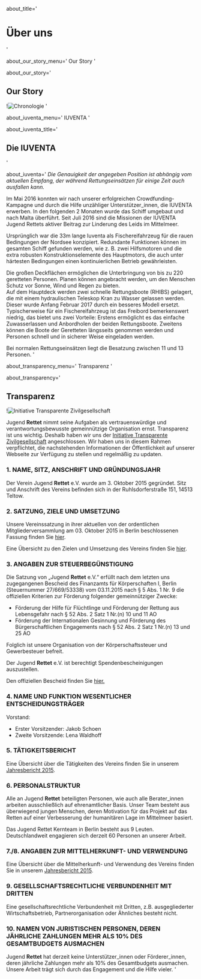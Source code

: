about_title='
# Über uns
'

about_our_story_menu='
Our Story
'

about_our_story='
## Our Story

!![Chronologie](../f/images/new/about_story.jpg)
'

about_iuventa_menu='
IUVENTA
'

about_iuventa_title='
## Die IUVENTA
'

about_iuventa='
*Die Genauigkeit der angegeben Position ist abhängig vom aktuellen Empfang, der während Rettungseinsätzen für einige Zeit auch ausfallen kann.*

Im Mai 2016 konnten wir nach unserer erfolgreichen Crowdfunding-Kampagne und durch die Hilfe unzähliger Unterstützer_innen, die IUVENTA erwerben. In den folgenden 2 Monaten wurde das Schiff umgebaut und nach Malta überführt. Seit Juli 2016 sind die Missionen der IUVENTA Jugend Rettets aktiver Beitrag zur Linderung des Leids im Mittelmeer.

Ursprünglich war die 33m lange Iuventa als Fischereifahrzeug für die rauen Bedingungen der Nordsee konzipiert. Redundante Funktionen können im gesamten Schiff gefunden werden, wie z. B. zwei Hilfsmotoren und die extra robusten Konstruktionselemente des Hauptmotors, die auch unter härtesten Bedingungen einen kontinuierlichen Betrieb gewährleisten.

Die großen Deckflächen ermöglichen die Unterbringung von bis zu 220 geretteten Personen. Planen können angebracht werden, um den Menschen Schutz vor Sonne, Wind und Regen zu bieten.  
Auf dem Hauptdeck werden zwei schnelle Rettungsboote (RHIBS) gelagert, die mit einem hydraulischen Teleskop Kran zu Wasser gelassen werden. Dieser wurde Anfang Februar 2017 durch ein besseres Modell ersetzt.  
Typischerweise für ein Fischereifahrzeug ist das Freibord bemerkenswert niedrig, das bietet uns zwei Vorteile: Erstens ermöglicht es das einfache Zuwasserlassen und Anbordholen der beiden Rettungsboote. Zweitens können die Boote der Geretteten längsseits genommen werden und Personen schnell und in sicherer Weise eingeladen werden.

Bei normalen Rettungseinsätzen liegt die Besatzung zwischen 11 und 13 Personen.
'

about_transparency_menu='
Transparenz
'

about_transparency='
## Transparenz

!![Initiative Transparente Zivilgesellschaft](../f/logos/Transparente_Zivilgesellschaft.svg)

Jugend **Rettet** nimmt seine Aufgaben als vertrauenswürdige und verantwortungsbewusste gemeinnützige Organisation ernst. Transparenz ist uns wichtig. Deshalb haben wir uns der [Initiative Transparente Zivilgesellschaft](http://www.transparente-zivilgesellschaft.de/) angeschlossen. Wir haben uns in diesem Rahmen verpflichtet, die nachstehenden Informationen der Öffentlichkeit auf unserer Webseite zur Verfügung zu stellen und regelmäßig zu updaten.

### 1. NAME, SITZ, ANSCHRIFT UND GRÜNDUNGSJAHR

Der Verein Jugend **Rettet** e.V. wurde am 3. Oktober 2015 gegründet. Sitz und Anschrift des Vereins befinden sich in der Ruhlsdorferstraße 151, 14513 Teltow.

### 2. SATZUNG, ZIELE UND UMSETZUNG

Unsere Vereinssatzung in ihrer aktuellen von der ordentlichen Mitgliederversammlung am 03. Oktober 2015 in Berlin beschlossenen Fassung finden Sie [hier](../f/files/Vereinssatzung_v1.pdf).

Eine Übersicht zu den Zielen und Umsetzung des Vereins finden Sie [hier](./#intro).

### 3. ANGABEN ZUR STEUERBEGÜNSTIGUNG

Die Satzung von „Jugend **Rettet** e.V.“ erfüllt nach dem letzten uns zugegangenen Bescheid des Finanzamts für Körperschaften I, Berlin (Steuernummer 27/669/53338) vom 03.11.2015 nach § 5 Abs. 1 Nr. 9 die offiziellen Kriterien zur Förderung folgender gemeinnütziger Zwecke:

* Förderung der Hilfe für Flüchtlinge und Förderung der Rettung aus Lebensgefahr nach § 52 Abs. 2 Satz 1 Nr.(n) 10 und 11 AO
* Förderung der Internationalen Gesinnung und Förderung des Bürgerschaftlichen Engagements nach § 52 Abs. 2 Satz 1 Nr.(n) 13 und 25 AO

Folglich ist unsere Organisation von der Körperschaftssteuer und Gewerbesteuer befreit.

Der Jugend **Rettet** e.V. ist berechtigt Spendenbescheinigungen auszustellen.

Den offiziellen Bescheid finden Sie [hier.](../f/Gemeinnuetzigkeit_Bescheid.pdf)

### 4. NAME UND FUNKTION WESENTLICHER ENTSCHEIDUNGSTRÄGER

Vorstand:

* Erster Vorsitzender: Jakob Schoen
* Zweite Vorsitzende: Lena Waldhoff


### 5. TÄTIGKEITSBERICHT

Eine Übersicht über die Tätigkeiten des Vereins finden Sie in unserem [Jahresbericht 2015](../f/files/Jahresbericht_2015.pdf).

### 6. PERSONALSTRUKTUR

Alle an Jugend **Rettet** beteiligten Personen, wie auch alle Berater_innen arbeiten ausschließlich auf ehrenamtlicher Basis. Unser Team besteht aus überwiegend jungen Menschen, deren Motivation für das Projekt auf das Retten auf einer Verbesserung der humanitären Lage im Mittelmeer basiert.

Das Jugend Rettet Kernteam in Berlin besteht aus 9 Leuten. Deutschlandweit engagieren sich derzeit 60 Personen an unserer Arbeit.

### 7./8. ANGABEN ZUR MITTELHERKUNFT- UND VERWENDUNG

Eine Übersicht über die Mittelherkunft- und Verwendung des Vereins finden Sie in unserem [Jahresbericht 2015](../f/files/Jahresbericht_JR_2015.pdf).

### 9. GESELLSCHAFTSRECHTLICHE VERBUNDENHEIT MIT DRITTEN

Eine gesellschaftsrechtliche Verbundenheit mit Dritten, z.B. ausgegliederter Wirtschaftsbetrieb, Partnerorganisation oder Ähnliches besteht nicht.

### 10. NAMEN VON JURISTISCHEN PERSONEN, DEREN JÄHRLICHE ZAHLUNGEN MEHR ALS 10% DES GESAMTBUDGETS AUSMACHEN

Jugend **Rettet** hat derzeit keine Unterstützer_innen oder Förderer_innen, deren jährliche Zahlungen mehr als 10% des Gesamtbudgets ausmachen. Unsere Arbeit trägt sich durch das Engagement und die Hilfe vieler.
'
